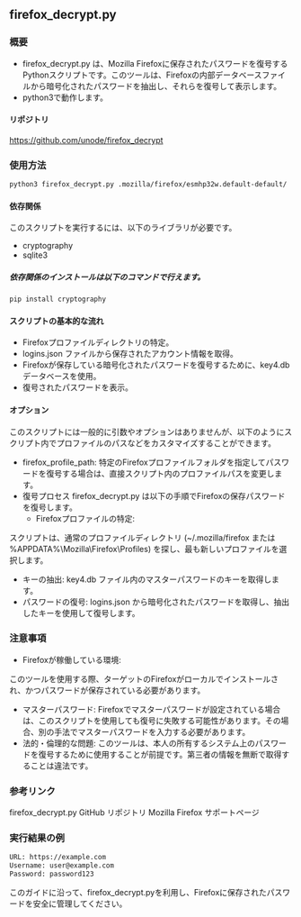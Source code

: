 ## firefox_decrypt.py
### 概要
- firefox_decrypt.py は、Mozilla Firefoxに保存されたパスワードを復号するPythonスクリプトです。このツールは、Firefoxの内部データベースファイルから暗号化されたパスワードを抽出し、それらを復号して表示します。
- python3で動作します。
#### リポジトリ
https://github.com/unode/firefox_decrypt

### 使用方法
```bash
python3 firefox_decrypt.py .mozilla/firefox/esmhp32w.default-default/
```
#### 依存関係
このスクリプトを実行するには、以下のライブラリが必要です。
- cryptography
- sqlite3
##### 依存関係のインストールは以下のコマンドで行えます。
```bash
pip install cryptography
```
#### スクリプトの基本的な流れ
- Firefoxプロファイルディレクトリの特定。
- logins.json ファイルから保存されたアカウント情報を取得。
- Firefoxが保存している暗号化されたパスワードを復号するために、key4.db データベースを使用。
- 復号されたパスワードを表示。
#### オプション
このスクリプトには一般的に引数やオプションはありませんが、以下のようにスクリプト内でプロファイルのパスなどをカスタマイズすることができます。

- firefox_profile_path:
特定のFirefoxプロファイルフォルダを指定してパスワードを復号する場合は、直接スクリプト内のプロファイルパスを変更します。
- 復号プロセス
firefox_decrypt.py は以下の手順でFirefoxの保存パスワードを復号します。
  - Firefoxプロファイルの特定:

スクリプトは、通常のプロファイルディレクトリ (~/.mozilla/firefox または %APPDATA%\Mozilla\Firefox\Profiles\) を探し、最も新しいプロファイルを選択します。
  - キーの抽出:
key4.db ファイル内のマスターパスワードのキーを取得します。
  - パスワードの復号:
logins.json から暗号化されたパスワードを取得し、抽出したキーを使用して復号します。

### 注意事項
- Firefoxが稼働している環境:

このツールを使用する際、ターゲットのFirefoxがローカルでインストールされ、かつパスワードが保存されている必要があります。
- マスターパスワード:
Firefoxでマスターパスワードが設定されている場合は、このスクリプトを使用しても復号に失敗する可能性があります。その場合、別の手法でマスターパスワードを入力する必要があります。
- 法的・倫理的な問題:
このツールは、本人の所有するシステム上のパスワードを復号するために使用することが前提です。第三者の情報を無断で取得することは違法です。
### 参考リンク
firefox_decrypt.py GitHub リポジトリ
Mozilla Firefox サポートページ
### 実行結果の例
```bash
URL: https://example.com
Username: user@example.com
Password: password123
```
このガイドに沿って、firefox_decrypt.pyを利用し、Firefoxに保存されたパスワードを安全に管理してください。
